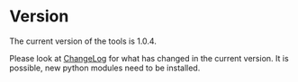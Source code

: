 # Version

The current version of the tools is 1.0.4.

Please look at [ChangeLog](ChangeLog.md) for what has changed in the
current version.  It is possible, new python modules need to be installed.
